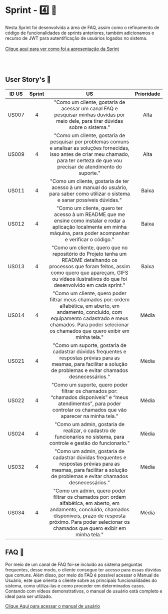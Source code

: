 # Sprint - 4️⃣ 🎯
Nesta Sprint foi desenvolvida a área de FAQ, assim como o refinamento de código de funcionalidades de sprints anteriores, também adicionamos o recurso de JWT para autentificação de usuários logados no sistema. 
<br>
<br>
[Clique aqui para ver como foi a apresentação da Sprint](https://www.canva.com/design/DAF1aNlTPf4/zWBsjHMcChcO_aLrcNGjpA/view?utm_content=DAF1aNlTPf4&utm_campaign=designshare&utm_medium=link&utm_source=editor)
<br>
</br>

</div>

<br>

## User Story's 📝

| ID US | Sprint | US                                                                                                                                                                                                                               | Prioridade          |
|:-------:|:--------:|:----------------------------------------------------------------------------------------------------------------------------------------------------------------------------------------------------------------------------------:|:-----------------------:|
| US007  | 4     | "Como um cliente, gostaria de acessar um canal FAQ e pesquisar minhas duvidas por meio dele, para tirar dúvidas sobre o sistema."                                                                                                                                      |  Alta              |
| US009  | 4      | "Como um cliente, gostaria de pesquisar por problemas comuns e analisar as soluções fornecidas, isso antes de criar meu chamado, para ter certeza de que vou precisar de atendimento do suporte."                                                                    |  Alta                |
| US011  | 4      | "Como um cliente, gostaria de ter acesso à um manual do usuário, para saber como utilizar o sistema e sanar possíveis dúvidas."                                                                           |  Baixa                  |
| US012  | 4      | "Como um cliente, quero ter acesso à um README que me ensine como instalar e rodar a aplicação localmente em minha máquina, para poder acompanhar e verificar o código."                                          |  Baixa                 |
| US013  | 4      | "Como um cliente, quero que no repositório do Projeto tenha um README detalhando os processos que foram feitos, assim como quero que apareçam, GIFS ou vídeos ilustrativos do que foi desenvolvido em cada sprint."                                                        | Baixa               |
| US014  | 4      | "Como um cliente, quero poder filtrar meus chamados por: ordem alfabética, em aberto, em andamento, concluído, com equipamento cadastrado e meus chamados. Para poder selecionar os chamados que quero exibir em minha tela."                                                        |   Média              |
| US021  | 4      | "Como um suporte, gostaria de cadastrar dúvidas frequentes e respostas prévias para as mesmas, para facilitar a solução de problemas e evitar chamados desnecessários."                                                        |   Média              |
| US022  | 4      | "Como um suporte, quero poder filtrar os chamados por: “chamados disponíveis” e “meus atendimentos”, para poder controlar os chamados que vão aparecer na minha tela."                                                        |   Média              |
| US024  | 4      | "Como um admin, gostaria de realizar, o cadastro de funcionarios no sistema, para controle e gestão do funcionario."                                                      |   Média              |
| US032  | 4      | "Como um admin, gostaria de cadastrar dúvidas frequentes e respostas prévias para as mesmas, para facilitar a solução de problemas e evitar chamados desnecessários."                                                      |   Média              |
| US034  | 4      | "Como um admin, quero poder filtrar os chamados por: ordem alfabética, em aberto, em andamento, concluído, chamados disponíveis, prazo de resposta próximo. Para poder selecionar os chamados que quero exibir em minha tela."                                                      |   Média              |

## FAQ 📄
Por meio de um canal de FAQ foi-se incluído ao sistema perguntas frequentes, desse modo, o cliente consegue ter acesso para essas dúvidas que comuns. Além disso, por meio do FAQ é possível acessar o Manual de Usuário, este que orienta o cliente sobre as principais funcionalidades do sistema, como utiliza-las e como proceder em determinados casos. Contando com vídeos demonstrativos, o manual de usuário está completo e ideal para ser utlizado.

[Clique Aqui para acessar o manual de usuário](https://github.com/Grupo-Syntax-Squad/CallGenie/wiki/Manual-de-Usu%C3%A1rio)
<div align='center'>






</div>
